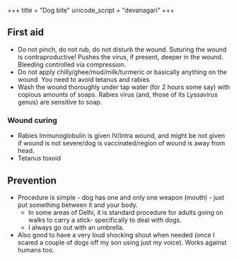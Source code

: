 +++
title = "Dog bite"
unicode_script = "devanagari"
+++

## First aid
- Do not pinch, do not rub, do not disturb the wound. Suturing the wound is contraproductive! Pushes the virus, if present, deeper in the wound. Bleeding controlled via compression.
- Do not apply chilly/ghee/mud/milk/turmeric or basically anything on the wound. You need to avoid tetanus and rabies
- Wash the wound thoroughly under tap water (for 2 hours some say) with copious amounts of soaps. Rabies virus (and, those of its Lyssavirus genus) are sensitive to soap.

### Wound curing
- Rabies Immunoglobulin is given IV/Intra wound, and might be not given if wound is not severe/dog is vaccinated/region of wound is away from head.
- Tetanus toxoid

## Prevention
- Procedure is simple - dog has one and only one weapon (mouth) - just put something between it and your body.
  - In some areas of Delhi, it is standard procedure for adults going on walks to carry a stick- specifically to deal with dogs.
  - I always go out with an umbrella.
- Also good to have a very loud shocking shout when needed (once I scared a couple of dogs off my son using just my voice). Works against humans too.

